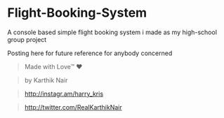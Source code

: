 # Flight-Booking-System
A console based simple flight booking system i made as my high-school group project

Posting here for future reference for anybody concerned

>Made with Love™ ❤️

>by Karthik Nair 

>http://instagr.am/harry_kris 

>http://twitter.com/RealKarthikNair

